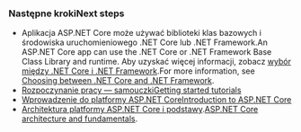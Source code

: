 ### <a name="next-steps"></a><span data-ttu-id="a35d4-101">Następne kroki</span><span class="sxs-lookup"><span data-stu-id="a35d4-101">Next steps</span></span>

* <span data-ttu-id="a35d4-102">Aplikacja ASP.NET Core może używać biblioteki klas bazowych i środowiska uruchomieniowego .NET Core lub .NET Framework.</span><span class="sxs-lookup"><span data-stu-id="a35d4-102">An ASP.NET Core app can use the .NET Core or .NET Framework Base Class Library and runtime.</span></span> <span data-ttu-id="a35d4-103">Aby uzyskać więcej informacji, zobacz [wybór między .NET Core i .NET Framework](/dotnet/articles/standard/choosing-core-framework-server).</span><span class="sxs-lookup"><span data-stu-id="a35d4-103">For more information, see [Choosing between .NET Core and .NET Framework](/dotnet/articles/standard/choosing-core-framework-server).</span></span>
* [<span data-ttu-id="a35d4-104">Rozpoczynanie pracy — samouczki</span><span class="sxs-lookup"><span data-stu-id="a35d4-104">Getting started tutorials</span></span>](xref:tutorials/index)
* [<span data-ttu-id="a35d4-105">Wprowadzenie do platformy ASP.NET Core</span><span class="sxs-lookup"><span data-stu-id="a35d4-105">Introduction to ASP.NET Core</span></span>](xref:index) 
* <span data-ttu-id="a35d4-106">[Architektura platformy ASP.NET Core i podstawy](xref:fundamentals/index).</span><span class="sxs-lookup"><span data-stu-id="a35d4-106">[ASP.NET Core architecture and fundamentals](xref:fundamentals/index).</span></span>